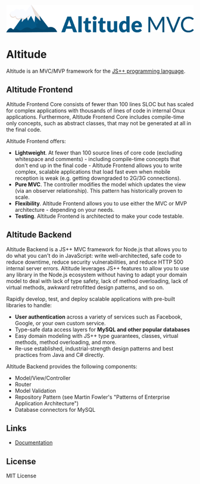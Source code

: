 ![Altitude MVC for JS++](logo.png)

# Altitude

Altitude is an MVC/MVP framework for the [JS++ programming language](https://www.onux.com/jspp/).

## Altitude Frontend

Altitude Frontend Core consists of fewer than 100 lines SLOC but has scaled for complex applications with thousands of
lines of code in internal Onux applications. Furthermore, Altitude Frontend Core includes compile-time only concepts,
such as abstract classes, that may not be generated at all in the final code.

Altitude Frontend offers:

* **Lightweight**. At fewer than 100 source lines of core code (excluding whitespace and comments) - including
compile-time concepts that don't end up in the final code - Altitude Frontend allows you to write complex, scalable
applications that load fast even when mobile reception is weak (e.g. getting downgraded to 2G/3G connections).
* **Pure MVC**. The controller modifies the model which updates the view (via an observer relationship). This pattern
has historically proven to scale.
* **Flexibility**. Altitude Frontend allows you to use either the MVC or MVP architecture - depending on your needs.
* **Testing**. Altitude Frontend is architected to make your code testable.

## Altitude Backend

Altitude Backend is a JS++ MVC framework for Node.js that allows you to do what you can't do in JavaScript: write
well-architected, safe code to reduce downtime, reduce security vulnerabilities, and reduce HTTP 500 internal server
errors. Altitude leverages JS++ features to allow you to use any library in the Node.js ecosystem without having to
adapt your domain model to deal with lack of type safety, lack of method overloading, lack of virtual methods, awkward
retrofitted design patterns, and so on.

Rapidly develop, test, and deploy scalable applications with pre-built libraries to handle:

* **User authentication** across a variety of services such as Facebook, Google, or your own custom service.
* Type-safe data access layers for **MySQL and other popular databases**
* Easy domain modeling with JS++ type guarantees, classes, virtual methods, method overloading, and more.
* Re-use established, industrial-strength design patterns and best practices from Java and C# directly.

Altitude Backend provides the following components:

* Model/View/Controller
* Router
* Model Validation
* Repository Pattern (see Martin Fowler's "Patterns of Enterprise Application Architecture")
* Database connectors for MySQL

## Links

* [Documentation](https://docs.onux.com/en-US/Developers/JavaScript-PP/Libraries/Altitude-MVC)

## License

MIT License
